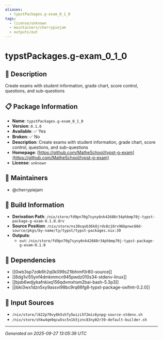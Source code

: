 ```yaml
---
aliases:
  - typstPackages.g-exam_0_1_0
tags:
  - license/unknown
  - maintainers/cherrypiejam
  - outputs/out
---
```


# typstPackages.g-exam_0_1_0

## 📝 Description

Create exams with student information, grade chart, score control, questions, and sub-questions

## 📋 Package Information

- **Name**: `typstPackages.g-exam_0_1_0`
- **Version**: `0.1.0`
- **Available**: ✅ Yes
- **Broken**: ✅ No
- **Description**: Create exams with student information, grade chart, score control, questions, and sub-questions
- **Homepage**: [https://github.com/MatheSchool/typst-g-exam](https://github.com/MatheSchool/typst-g-exam)
- **License**: `unknown`
## 👥 Maintainers

- @cherrypiejam


## 🔧 Build Information

- **Derivation Path**: `/nix/store/fd9pn70g7syny6nk42688r34phbmp70j-typst-package-g-exam-0.1.0.drv`
- **Source Position**: `/nix/store/ns30sqxb36k8jrds8z18rv96bpnwc60d-source/pkgs/by-name/ty/typst/typst-packages.nix:39`
- **Outputs**:
  - `out`:  `/nix/store/fd9pn70g7syny6nk42688r34phbmp70j-typst-package-g-exam-0.1.0`

## 🔗 Dependencies

- [[0wb3sp7zdk6h2q0k099s21lbhimf0r80-source]]
- [[6dg1vi55ynf4dmkmmcn945pwdz010s34-stdenv-linux]]
- [[bjsb6wdjykafnkixq156qdvmxhsm2bai-bash-5.3p3]]
- [[ibki3wx1dzn5xy9assvi98bc9rq66fg8-typst-package-oxifmt-0.2.0]]

## 📁 Input Sources

- `/nix/store/l622p70vy8k5sh7y5wizi5f2mic6ynpg-source-stdenv.sh`
- `/nix/store/shkw4qm9qcw5sc5n1k5jznc83ny02r39-default-builder.sh`

---
*Generated on 2025-09-27 13:05:39 UTC*
